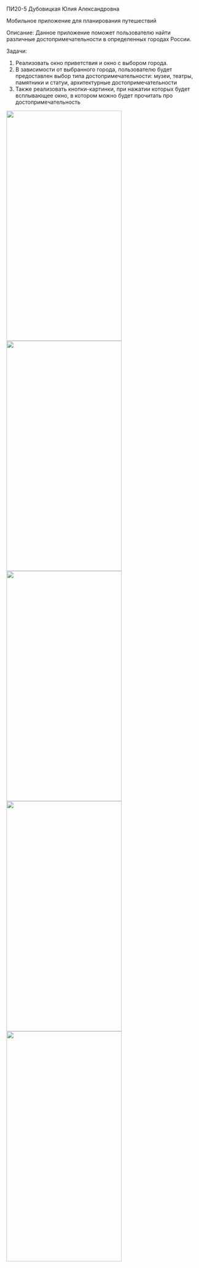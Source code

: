 ПИ20-5 Дубовицкая Юлия Александровна

Мобильное приложение для планирования путешествий

Описание: 
Данное приложение поможет пользователю найти различные достопримечательности в определенных городах России. 

Задачи: 
1.	Реализовать окно приветствия и окно с выбором города. 
2.	В зависимости от выбранного города, пользователю будет предоставлен выбор типа достопримечательности: музеи, театры, памятники и статуи, архитектурные достопримечательности
3.	Также реализовать кнопки-картинки, при нажатии которых будет всплывающее окно, в котором можно будет прочитать про достопримечательность


<img src="https://user-images.githubusercontent.com/83708760/169363571-ffd8e6ec-b03e-4bdc-b70e-7964062cc60a.png" width="300" height="600"/>

<img src="https://user-images.githubusercontent.com/83708760/169363599-d2201f8f-661d-4acb-9ccf-9d255ff608c0.png" width="300" height="600"/>

<img src="https://user-images.githubusercontent.com/83708760/169363616-1aa7d1b1-29fc-42d4-bc04-fc0133e8efc1.png" width="300" height="600"/>

<img src="https://user-images.githubusercontent.com/83708760/169363646-4eb450b9-3730-4c3d-a105-62b70ee06c24.png" width="300" height="600"/>

<img src="https://user-images.githubusercontent.com/83708760/169363666-a1d1b884-a5f7-4c2c-bf3b-8b3e347e5a86.png" width="300" height="600"/>

